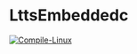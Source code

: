 # LttsEmbeddedc
[![Compile-Linux](https://github.com/256653/LnT_EmbeddedC/actions/workflows/compile.yml/badge.svg)](https://github.com/256653/LnT_EmbeddedC/actions/workflows/compile.yml)
